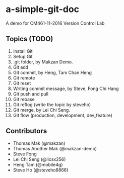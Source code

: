 # a-simple-git-doc
A demo for CM461-11-2016 Version Control Lab

## Topics (TODO)

1. Install Git
2. Setup Git
3. .git folder, by Makzan Demo.
4. Git add
5. Git commit, by Heng, Tam Chan Heng
6. Git remote
7. Git reset
8. Writing commit message, by Steve, Fong Chi Hang
9. Git push and pull
10. Git rebase
11. Git reflog (write the topic by steveho)
12. Git merge, by Lei Chi Seng.
13. Git flow (production, development, dev_feature)


## Contributors

- Thomas Mak (@makzan)
- Thomas Another Mak (@makzan-demo)
- Steve Fong
- Lei Chi Seng (@licsx256)
- Heng Tam (@mobile4g)
- Steve Ho (@steveho8866) 
